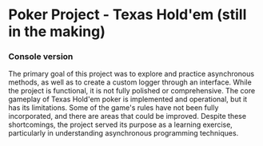 # Poker Project - Texas Hold'em (still in the making)

### Console version

The primary goal of this project was to explore and practice asynchronous methods, as well as to create a custom logger through an interface. While the project is functional, it is not fully polished or comprehensive. The core gameplay of Texas Hold'em poker is implemented and operational, but it has its limitations. Some of the game's rules have not been fully incorporated, and there are areas that could be improved. Despite these shortcomings, the project served its purpose as a learning exercise, particularly in understanding asynchronous programming techniques.

